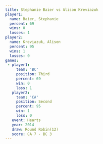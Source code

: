 ```yaml
---
title: Stephanie Baier vs Alison Kreviazuk
player1:                 
  name: Baier, Stephanie 
  percent: 69            
  wins: 0                
  losses: 1              
player2:                 
  name: Kreviazuk, Alison
  percent: 95            
  wins: 1                
  losses: 0              
games:
 - player1:         
     team: 'BC'     
     position: Third
     percent: 69    
     win: 0         
     loss: 1        
   player2:          
     team: 'CA'      
     position: Second
     percent: 95     
     win: 1          
     loss: 0         
   event: Hearts        
   year: 2014           
   draw: Round Robin(12)
   score: CA 7 - BC 3   
---
```


